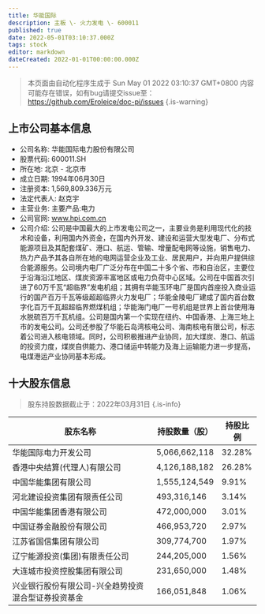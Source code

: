 ```yaml
---
title: 华能国际
description: 主板 \- 火力发电 \- 600011
published: true
date: 2022-05-01T03:10:37.000Z
tags: stock
editor: markdown
dateCreated: 2022-01-01T00:00:00.000Z
---
```


> 本页面由自动化程序生成于 Sun May 01 2022 03:10:37 GMT+0800
> 内容可能存在错误，如有bug请提交issue至：https://github.com/Eroleice/doc-pi/issues
{.is-warning}

## 上市公司基本信息
- 公司名称: 华能国际电力股份有限公司
- 股票代码: 600011.SH
- 所在地: 北京 - 北京市
- 成立日期: 1994年06月30日
- 注册资本: 1,569,809.336万元
- 法定代表人: 赵克宇
- 主营业务: 主要产品:电力
- 公司官网: www.hpi.com.cn
- 公司介绍: 公司是中国最大的上市发电公司之一，主要业务是利用现代化的技术和设备，利用国内外资金，在国内外开发、建设和运营大型发电厂、分布式能源项目及其配套煤矿、港口、航运、管输、增量配电网等设施，销售电力、热力产品予其各自所在地的电网运营企业及工业、居民用户，并向用户提供综合能源服务。公司境内电厂广泛分布在中国二十多个省、市和自治区，主要位于沿海沿江地区、煤炭资源丰富地区或电力负荷中心区域。公司在中国首次引进了60万千瓦“超临界”发电机组；其拥有华能玉环电厂是国内首座投入商业运行的国产百万千瓦等级超超临界火力发电厂；华能金陵电厂建成了国内首台数字化百万千瓦超超临界燃煤机组；华能海门电厂一号机组是世界上首台使用海水脱硫百万千瓦机组。公司是国内第一个实现在纽约、中国香港、上海三地上市的发电公司。公司还参股了华能石岛湾核电公司、海南核电有限公司，标志着公司进入核电领域。同时，公司积极推进产业协同，加大煤炭、港口、航运的投资力度，煤炭自供能力、港口储运中转能力及海上运输能力进一步提高，电煤港运产业协同基本形成。


## 十大股东信息
> 股东持股数据截止于：2022年03月31日
{.is-info}

| 股东名称 | 持股数量（股） | 持股比例 |
| --- | --- | --- |
| 华能国际电力开发公司 | 5,066,662,118 | 32.28% |
| 香港中央结算(代理人)有限公司 | 4,126,188,182 | 26.28% |
| 中国华能集团有限公司 | 1,555,124,549 | 9.91% |
| 河北建设投资集团有限责任公司 | 493,316,146 | 3.14% |
| 中国华能集团香港有限公司 | 472,000,000 | 3.01% |
| 中国证券金融股份有限公司 | 466,953,720 | 2.97% |
| 江苏省国信集团有限公司 | 309,774,700 | 1.97% |
| 辽宁能源投资(集团)有限责任公司 | 244,205,000 | 1.56% |
| 大连城市投资控股集团有限公司 | 231,650,000 | 1.48% |
| 兴业银行股份有限公司-兴全趋势投资混合型证券投资基金 | 166,051,848 | 1.06% |




